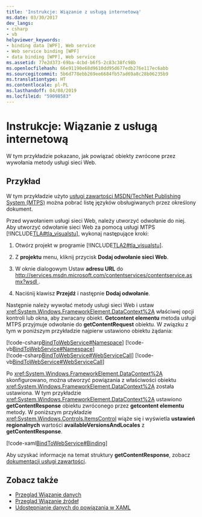 ```yaml
---
title: 'Instrukcje: Wiązanie z usługą internetową'
ms.date: 03/30/2017
dev_langs:
- csharp
- vb
helpviewer_keywords:
- binding data [WPF], Web service
- Web service binding [WPF]
- data binding [WPF], Web service
ms.assetid: 77e2d373-69ba-4cbd-b6f5-2c83c38fc98b
ms.openlocfilehash: 66e91190e68d9610dd95d677edb276e117ec6abb
ms.sourcegitcommit: 5b6d778ebb269ee6684fb57ad69a8c28b06235b9
ms.translationtype: HT
ms.contentlocale: pl-PL
ms.lasthandoff: 04/08/2019
ms.locfileid: "59098583"
---
```

# <a name="how-to-bind-to-a-web-service"></a>Instrukcje: Wiązanie z usługą internetową
W tym przykładzie pokazano, jak powiązać obiekty zwrócone przez wywołania metody usługi sieci Web.  
  
## <a name="example"></a>Przykład  
 W tym przykładzie użyto [usługi zawartości MSDN/TechNet Publishing System (MTPS)](https://go.microsoft.com/fwlink/?LinkId=95677) można pobrać listę języków obsługiwanych przez określony dokument.  
  
 Przed wywołaniem usługi sieci Web, należy utworzyć odwołanie do niej. Aby utworzyć odwołanie sieci Web za pomocą usługi MTPS [!INCLUDE[TLA#tla_visualstu](../../../../includes/tlasharptla-visualstu-md.md)], wykonaj następujące kroki:  
  
1.  Otwórz projekt w programie [!INCLUDE[TLA2#tla_visualstu](../../../../includes/tla2sharptla-visualstu-md.md)].  
  
2.  Z **projektu** menu, kliknij przycisk **Dodaj odwołanie sieci Web**.  
  
3.  W oknie dialogowym Ustaw **adresu URL** do [ http://services.msdn.microsoft.com/contentservices/contentservice.asmx?wsdl ](https://services.msdn.microsoft.com/contentservices/contentservice.asmx?wsdl).  
  
4.  Naciśnij klawisz **Przejdź** i następnie **Dodaj odwołanie**.  
  
 Następnie należy wywołać metody usługi sieci Web i ustaw <xref:System.Windows.FrameworkElement.DataContext%2A> właściwej opcji kontroli lub okna, aby zwracany obiekt. **Getcontent elementu** metoda usługi MTPS przyjmuje odwołanie do **getContentRequest** obiektu. W związku z tym w poniższym przykładzie najpierw ustawiono obiektu żądania:  
  
 [!code-csharp[BindToWebService#Namespace](~/samples/snippets/csharp/VS_Snippets_Wpf/BindToWebService/CSharp/Window1.xaml.cs#namespace)]
 [!code-vb[BindToWebService#Namespace](~/samples/snippets/visualbasic/VS_Snippets_Wpf/BindToWebService/VisualBasic/Window1.xaml.vb#namespace)]  
[!code-csharp[BindToWebService#WebServiceCall](~/samples/snippets/csharp/VS_Snippets_Wpf/BindToWebService/CSharp/Window1.xaml.cs#webservicecall)]
[!code-vb[BindToWebService#WebServiceCall](~/samples/snippets/visualbasic/VS_Snippets_Wpf/BindToWebService/VisualBasic/Window1.xaml.vb#webservicecall)]  
  
 Po <xref:System.Windows.FrameworkElement.DataContext%2A> skonfigurowano, można utworzyć powiązania z właściwości obiektu <xref:System.Windows.FrameworkElement.DataContext%2A> została ustawiona. W tym przykładzie <xref:System.Windows.FrameworkElement.DataContext%2A> ustawiono **getContentResponse** obiektu zwróconego przez **getcontent elementu** metody. W poniższym przykładzie <xref:System.Windows.Controls.ItemsControl> wiąże się i wyświetla **ustawień regionalnych** wartości **availableVersionsAndLocales** z **getContentResponse**.  
  
 [!code-xaml[BindToWebService#Binding](~/samples/snippets/csharp/VS_Snippets_Wpf/BindToWebService/CSharp/Window1.xaml#binding)]  
  
 Aby uzyskać informacje na temat struktury **getContentResponse**, zobacz [dokumentacji usługi zawartości](https://services.msdn.microsoft.com/ContentServices/ContentService.asmx).  
  
## <a name="see-also"></a>Zobacz także

- [Przegląd Wiązanie danych](data-binding-overview.md)
- [Przegląd Wiązanie źródeł](binding-sources-overview.md)
- [Udostępnianie danych do powiązania w XAML](how-to-make-data-available-for-binding-in-xaml.md)
